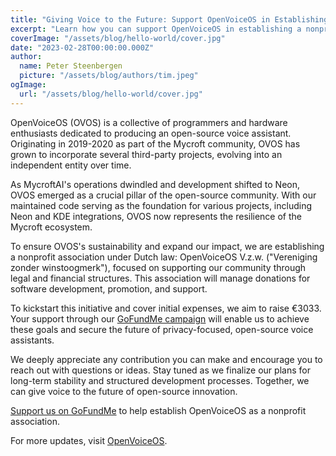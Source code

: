 ```yaml
---
title: "Giving Voice to the Future: Support OpenVoiceOS in Establishing a Nonprofit Association"
excerpt: "Learn how you can support OpenVoiceOS in establishing a nonprofit association to ensure the future of their open-source voice assistant projects."
coverImage: "/assets/blog/hello-world/cover.jpg"
date: "2023-02-28T00:00:00.000Z"
author:
  name: Peter Steenbergen
  picture: "/assets/blog/authors/tim.jpeg"
ogImage:
  url: "/assets/blog/hello-world/cover.jpg"
---
```


OpenVoiceOS (OVOS) is a collective of programmers and hardware enthusiasts dedicated to producing an open-source voice assistant. Originating in 2019-2020 as part of the Mycroft community, OVOS has grown to incorporate several third-party projects, evolving into an independent entity over time.

As MycroftAI's operations dwindled and development shifted to Neon, OVOS emerged as a crucial pillar of the open-source community. With our maintained code serving as the foundation for various projects, including Neon and KDE integrations, OVOS now represents the resilience of the Mycroft ecosystem.

To ensure OVOS's sustainability and expand our impact, we are establishing a nonprofit association under Dutch law: OpenVoiceOS V.z.w. ("Vereniging zonder winstoogmerk"), focused on supporting our community through legal and financial structures. This association will manage donations for software development, promotion, and support.

To kickstart this initiative and cover initial expenses, we aim to raise €3033. Your support through our [GoFundMe campaign](https://www.gofundme.com/f/openvoiceos) will enable us to achieve these goals and secure the future of privacy-focused, open-source voice assistants.

We deeply appreciate any contribution you can make and encourage you to reach out with questions or ideas. Stay tuned as we finalize our plans for long-term stability and structured development processes. Together, we can give voice to the future of open-source innovation.

[Support us on GoFundMe](https://www.gofundme.com/f/openvoiceos) to help establish OpenVoiceOS as a nonprofit association.

For more updates, visit [OpenVoiceOS](https://openvoiceos.org).
